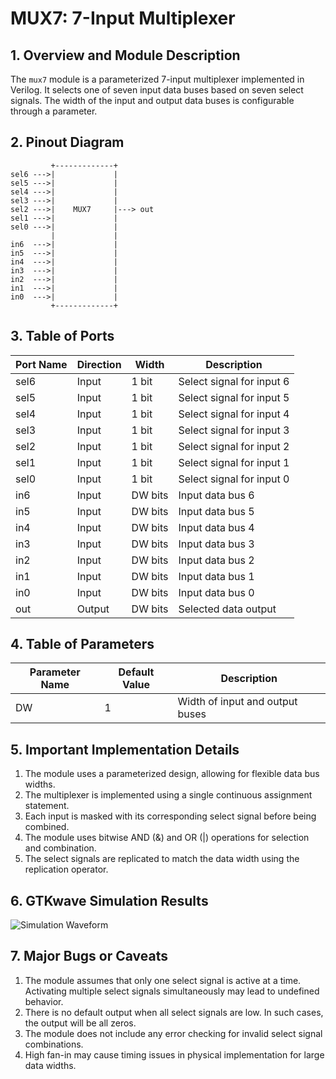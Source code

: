 # MUX7: 7-Input Multiplexer

## 1. Overview and Module Description

The `mux7` module is a parameterized 7-input multiplexer implemented in Verilog. It selects one of seven input data buses based on seven select signals. The width of the input and output data buses is configurable through a parameter.

## 2. Pinout Diagram

```
         +-------------+
sel6 --->|             |
sel5 --->|             |
sel4 --->|             |
sel3 --->|             |
sel2 --->|    MUX7     |---> out
sel1 --->|             |
sel0 --->|             |
         |             |
in6  --->|             |
in5  --->|             |
in4  --->|             |
in3  --->|             |
in2  --->|             |
in1  --->|             |
in0  --->|             |
         +-------------+
```

## 3. Table of Ports

| Port Name | Direction | Width    | Description                    |
|-----------|-----------|----------|--------------------------------|
| sel6      | Input     | 1 bit    | Select signal for input 6      |
| sel5      | Input     | 1 bit    | Select signal for input 5      |
| sel4      | Input     | 1 bit    | Select signal for input 4      |
| sel3      | Input     | 1 bit    | Select signal for input 3      |
| sel2      | Input     | 1 bit    | Select signal for input 2      |
| sel1      | Input     | 1 bit    | Select signal for input 1      |
| sel0      | Input     | 1 bit    | Select signal for input 0      |
| in6       | Input     | DW bits  | Input data bus 6               |
| in5       | Input     | DW bits  | Input data bus 5               |
| in4       | Input     | DW bits  | Input data bus 4               |
| in3       | Input     | DW bits  | Input data bus 3               |
| in2       | Input     | DW bits  | Input data bus 2               |
| in1       | Input     | DW bits  | Input data bus 1               |
| in0       | Input     | DW bits  | Input data bus 0               |
| out       | Output    | DW bits  | Selected data output           |

## 4. Table of Parameters

| Parameter Name | Default Value | Description                     |
|----------------|---------------|---------------------------------|
| DW             | 1             | Width of input and output buses |

## 5. Important Implementation Details

1. The module uses a parameterized design, allowing for flexible data bus widths.
2. The multiplexer is implemented using a single continuous assignment statement.
3. Each input is masked with its corresponding select signal before being combined.
4. The module uses bitwise AND (&) and OR (|) operations for selection and combination.
5. The select signals are replicated to match the data width using the replication operator.

## 6. GTKwave Simulation Results

![Simulation Waveform](https://i.ibb.co/2yWjPFX/Screenshot-2024-08-17-at-6-45-51-AM.png)

## 7. Major Bugs or Caveats

1. The module assumes that only one select signal is active at a time. Activating multiple select signals simultaneously may lead to undefined behavior.
2. There is no default output when all select signals are low. In such cases, the output will be all zeros.
3. The module does not include any error checking for invalid select signal combinations.
4. High fan-in may cause timing issues in physical implementation for large data widths.